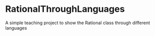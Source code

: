 # RationalThroughLanguages
A simple teaching project to show the Rational class through different languages
